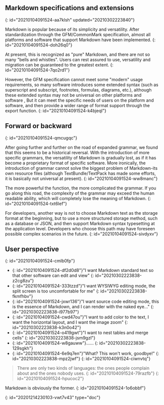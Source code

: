 ## Markdown specifications and extensions
{: id="20210104091524-aa7klsh" updated="20210302223840"}

Markdown is popular because of its simplicity and versatility. After standardization through the GFM/CommonMark specification, almost all platforms and software that support Markdown have been implemented.
{: id="20210104091524-doh26q0"}

At present, this is recognized as "pure" Markdown, and there are not so many "bells and whistles". Users can rest assured to use, versatility and migration can be guaranteed to the greatest extent.
{: id="20210104091524-7qo2rd1"}

However, the GFM specification cannot meet some "modern" usage requirements, so many software introduces some extended syntax (such as superscript and subscript, footnotes, formulas, diagrams, etc.), although these extended syntax may not be universal on other platforms and software , But it can meet the specific needs of users on the platform and software, and then provide a wider range of format support through the export function.
{: id="20210104091524-k4bjeql"}

## Forward or backward
{: id="20210104091524-qmcugqc"}

After going further and further on the road of expanded grammar, we found that this seems to be a historical reversal. With the introduction of more specific grammars, the versatility of Markdown is gradually lost, as if it has become a proprietary format of specific software. More ironically, the introduction of grammar cannot solve the biggest problem of Markdown-its own resource files (although TextBundle/TextPack has made some efforts, it is basically not universal at present).
{: id="20210104091524-ww8manc"}

The more powerful the function, the more complicated the grammar. If you go along this road, the complexity of the grammar may exceed the human readable ability, which will completely lose the meaning of Markdown.
{: id="20210104091524-txt6lef"}

For developers, another way is not to choose Markdown text as the storage format at the beginning, but to use a more structured storage method, such as a database or JSON, and then support Markdown syntax typesetting at the application level. Developers who choose this path may have foreseen possible complex scenarios in the future.
{: id="20210104091524-sivdyxv"}

## User perspective
{: id="20210104091524-cmlb0fp"}

* {: id="20210104091524-df2d0d8"}"I want Markdown standard text so that other software can edit and view"
  {: id="20210302223838-z2cg8zu"}
* {: id="20210104091524-333tzzd"}"I want WYSIWYG editing mode, the split screen is too uncomfortable for me"
  {: id="20210302223838-fkmfhbv"}
* {: id="20210104091524-jxwr136"}"I want source code editing mode, this is the essence of Markdown, and I can render with the naked eye..."
  {: id="20210302223838-i977b97"}
* {: id="20210104091524-cwd47ou"}"I want to add color to the text, I want the horizontal layout, and I want the image zoom"
  {: id="20210302223838-k3n0o42"}
* {: id="20210104091524-o419gwt"}"I want to nest tables and merge cells"
  {: id="20210302223838-jsm9gzl"}
* {: id="20210104091524-w8gauww"}……
  {: id="20210302223838-129sgkh"}
* {: id="20210104091524-6e9q7en"}"What? This won't work, goodbye!"
  {: id="20210302223838-mpz2jwf"}
{: id="20210104091524-ciwnvtq"}

> There are only two kinds of languages: the ones people complain about and the ones nobody uses.
> {: id="20210104091524-79razfb"}
{: id="20210104091524-hpucoc2"}

Markdown is obviously the former.
{: id="20210104091524-1o6obbf"}


{: id="20201214230103-vwt7v43" type="doc"}
